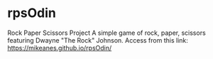 # rpsOdin
Rock Paper Scissors Project
A simple game of rock, paper, scissors featuring Dwayne "The Rock" Johnson.
Access from this link:  https://mikeanes.github.io/rpsOdin/

